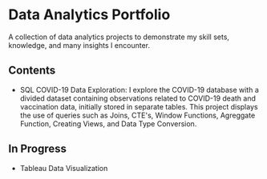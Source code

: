 # Data Analytics Portfolio

A collection of data analytics projects to demonstrate my skill sets, knowledge, and many insights I encounter.

## Contents
* SQL COVID-19 Data Exploration: I explore the COVID-19 database with a divided dataset containing observations related to COVID-19 death and vaccination data, initially stored in separate tables. This project displays the use of queries such as Joins, CTE's, Window Functions, Agreggate Function, Creating Views, and Data Type Conversion. 

## In Progress
* Tableau Data Visualization
